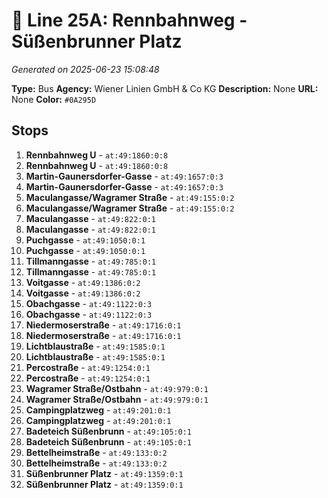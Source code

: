 # 🚌 Line 25A: Rennbahnweg - Süßenbrunner Platz

*Generated on 2025-06-23 15:08:48*

**Type:** Bus
**Agency:** Wiener Linien GmbH & Co KG
**Description:** None
**URL:** None
**Color:** `#0A295D`

## Stops

1. **Rennbahnweg U** - `at:49:1860:0:8`
2. **Rennbahnweg U** - `at:49:1860:0:8`
3. **Martin-Gaunersdorfer-Gasse** - `at:49:1657:0:3`
4. **Martin-Gaunersdorfer-Gasse** - `at:49:1657:0:3`
5. **Maculangasse/Wagramer Straße** - `at:49:155:0:2`
6. **Maculangasse/Wagramer Straße** - `at:49:155:0:2`
7. **Maculangasse** - `at:49:822:0:1`
8. **Maculangasse** - `at:49:822:0:1`
9. **Puchgasse** - `at:49:1050:0:1`
10. **Puchgasse** - `at:49:1050:0:1`
11. **Tillmanngasse** - `at:49:785:0:1`
12. **Tillmanngasse** - `at:49:785:0:1`
13. **Voitgasse** - `at:49:1386:0:2`
14. **Voitgasse** - `at:49:1386:0:2`
15. **Obachgasse** - `at:49:1122:0:3`
16. **Obachgasse** - `at:49:1122:0:3`
17. **Niedermoserstraße** - `at:49:1716:0:1`
18. **Niedermoserstraße** - `at:49:1716:0:1`
19. **Lichtblaustraße** - `at:49:1585:0:1`
20. **Lichtblaustraße** - `at:49:1585:0:1`
21. **Percostraße** - `at:49:1254:0:1`
22. **Percostraße** - `at:49:1254:0:1`
23. **Wagramer Straße/Ostbahn** - `at:49:979:0:1`
24. **Wagramer Straße/Ostbahn** - `at:49:979:0:1`
25. **Campingplatzweg** - `at:49:201:0:1`
26. **Campingplatzweg** - `at:49:201:0:1`
27. **Badeteich Süßenbrunn** - `at:49:105:0:1`
28. **Badeteich Süßenbrunn** - `at:49:105:0:1`
29. **Bettelheimstraße** - `at:49:133:0:2`
30. **Bettelheimstraße** - `at:49:133:0:2`
31. **Süßenbrunner Platz** - `at:49:1359:0:1`
32. **Süßenbrunner Platz** - `at:49:1359:0:1`
